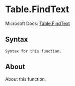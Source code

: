 ---
---

# Table.FindText

Microsoft Docs: [Table.FindText](https://docs.microsoft.com/en-us/powerquery-m/table-findtext)

## Syntax

```
Syntax for this function.
```

## About

About this function.

